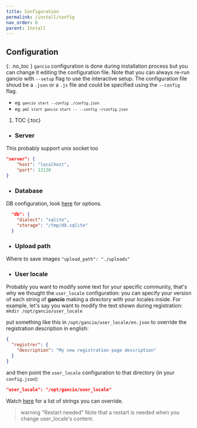 ```yaml
---
title: Configuration
permalink: /install/config
nav_order: 6
parent: Install
---
```


## Configuration
{: .no_toc }
`gancio` configuration is done during installation process but you can change it editing the configuration file. Note that you can always re-run gancio with `--setup` flag to use the interactive setup.
The configuration file shoud be a `.json` or a `.js` file and could be specified using the `--config` flag.

- <small>eg. `gancio start --config ./config.json`</small>
- <small>eg. `pm2 start gancio start -- --config ~/config.json`</small>

1. TOC
{:toc}

- ### Server
This probably support unix socket too

```json
"server": {
    "host": "localhost",
    "port": 13120
}
```

- ### Database
DB configuration, look [here](https://sequelize.org/master/class/lib/sequelize.js~Sequelize.html#instance-constructor-constructor) for options.
```json
  "db": {
    "dialect": "sqlite",
    "storage": "/tmp/db.sqlite"
  }
```
- ### Upload path
Where to save images
`"upload_path": "./uploads"`

- ### User locale
Probably you want to modify some text for your specific community, that's
why we thought the `user_locale` configuration: you can specify your version of
each string of **gancio** making a directory with your locales inside.
For example, let's say you want to modify the text shown during registration:  
`mkdir /opt/gancio/user_locale`  

put something like this in `/opt/gancio/user_locale/en.json` to override the registration description in
english:  
```json
{
  "registrer": {
    "description": "My new registration page description"
  }
}
```  
and then point the `user_locale` configuration to that directory (in your `config.json`):  
```json
"user_locale": "/opt/gancio/user_locale"
```  
Watch [here](https://framagit.org/les/gancio/tree/master/locales) for a
list of strings you can override.

> warning "Restart needed"
> Note that a restart is needed when you change user_locale's content.
